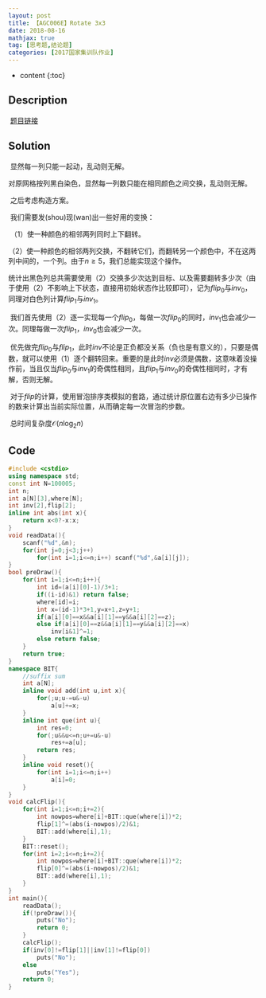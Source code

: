 ```yaml
---
layout: post
title: 【AGC006E】Rotate 3x3
date: 2018-08-16
mathjax: true
tag: [思考题,结论题]
categories: [2017国家集训队作业]
---
```

* content
{:toc}
## Description

​	[题目链接](https://agc006.contest.atcoder.jp/tasks/agc006_e)



## Solution

​	显然每一列只能一起动，乱动则无解。

​	对原网格按列黑白染色，显然每一列数只能在相同颜色之间交换，乱动则无解。

​	之后考虑构造方案。

​	我们需要发(shou)现(wan)出一些好用的变换：

​		（1）使一种颜色的相邻两列同时上下翻转。

​		（2）使一种颜色的相邻两列交换，不翻转它们，而翻转另一个颜色中，不在这两列中间的，一个列。由于$n \ge 5$，我们总能实现这个操作。

​	统计出黑色列总共需要使用（2）交换多少次达到目标、以及需要翻转多少次（由于使用（2）不影响上下状态，直接用初始状态作比较即可），记为$flip_0$与$inv_0$，同理对白色列计算$flip_1$与$inv_1$。

​	我们首先使用（2）逐一实现每一个$flip_0$，每做一次$flip_0$的同时，$inv_1$也会减少一次。同理每做一次$flip_1$，$inv_0$也会减少一次。

​	优先做完$flip_0$与$flip_1$，此时$inv$不论是正负都没关系（负也是有意义的），只要是偶数，就可以使用（1）逐个翻转回来。重要的是此时$inv$必须是偶数，这意味着没操作前，当且仅当$flip_0$与$inv_1$的奇偶性相同，且$flip_1$与$inv_0$的奇偶性相同时，才有解，否则无解。

​	对于$flip$的计算，使用冒泡排序类模拟的套路，通过统计原位置右边有多少已操作的数来计算出当前实际位置，从而确定每一次冒泡的步数。

​	总时间复杂度$\mathcal O (n \log_2 n)$



## Code

```c++
#include <cstdio>
using namespace std;
const int N=100005;
int n;
int a[N][3],where[N];
int inv[2],flip[2];
inline int abs(int x){
	return x<0?-x:x;
}
void readData(){
	scanf("%d",&n);
	for(int j=0;j<3;j++)
		for(int i=1;i<=n;i++) scanf("%d",&a[i][j]);
}
bool preDraw(){
	for(int i=1;i<=n;i++){
		int id=(a[i][0]-1)/3+1;
		if((i-id)&1) return false;
		where[id]=i;
		int x=(id-1)*3+1,y=x+1,z=y+1;
		if(a[i][0]==x&&a[i][1]==y&&a[i][2]==z);
		else if(a[i][0]==z&&a[i][1]==y&&a[i][2]==x)
			inv[i&1]^=1;
		else return false;
	}
	return true;
}
namespace BIT{
	//suffix sum
	int a[N];
	inline void add(int u,int x){
		for(;u;u-=u&-u)
			a[u]+=x;
	}
	inline int que(int u){
		int res=0;
		for(;u&&u<=n;u+=u&-u)
			res+=a[u];
		return res;
	}
	inline void reset(){
		for(int i=1;i<=n;i++)
			a[i]=0;
	}
}
void calcFlip(){
	for(int i=1;i<=n;i+=2){
		int nowpos=where[i]+BIT::que(where[i])*2;
		flip[1]^=(abs(i-nowpos)/2)&1;
		BIT::add(where[i],1);
	}
	BIT::reset();
	for(int i=2;i<=n;i+=2){
		int nowpos=where[i]+BIT::que(where[i])*2;
		flip[0]^=(abs(i-nowpos)/2)&1;
		BIT::add(where[i],1);
	}
}
int main(){
	readData();
	if(!preDraw()){
		puts("No");
		return 0;
	}
	calcFlip();
	if(inv[0]!=flip[1]||inv[1]!=flip[0])
		puts("No");
	else 
		puts("Yes");
	return 0;
}
```

